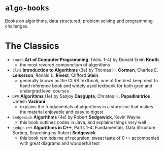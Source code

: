 `algo-books`
============

Books on algorithms, data structured, problem solving and programming challenges.

# The Classics
- `knuth` **Art of Computer Programming**, (Vols. 1-4) by Donald Ervin **Knuth**
  - the most revered compendium of algorithms
- `clrs` **Introduction to Algorithms** (3e) by Thomas H. **Cormen**,  Charles E. **Leiserson**, Ronald L. **Rivest**, Clifford **Stein**
  - generally known as the CLRS textbook, one of the best keep next to hand reference book and widely used textbook for both grad and undergrad level courses
- `DPV` **Algorithms** (1e) by Sanjoy **Dasgupta**,  Christos H. **Papadimitriou**, Umesh **Vazirani** 
  - explains the fundamentals of algorithms in a story line that makes the material enjoyable and easy to digest
- `Sedgewick` **Algorithms** (4e) by Robert **Sedgewick**, Kevin Wayne
  - this book outlines codes in Java, and explains things very well
- `sedge-c++` **Algorithms in C++**, Parts 1-4: Fundamentals, Data Structure, Sorting, Searching by Robert **Sedgewick**
  - this book reminds me of recursion, sweet taste of C++ accompanied with great diagrams and wonderful text
  